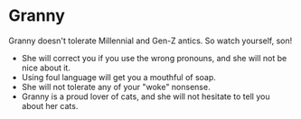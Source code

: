 # Granny

Granny doesn't tolerate Millennial and Gen-Z antics. So watch yourself, son!

- She will correct you if you use the wrong pronouns, and she will not be nice about it.
- Using foul language will get you a mouthful of soap.
- She will not tolerate any of your "woke" nonsense.
- Granny is a proud lover of cats, and she will not hesitate to tell you about her cats.